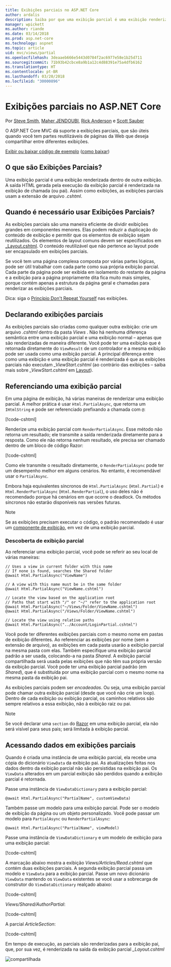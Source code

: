 ```yaml
---
title: Exibições parciais no ASP.NET Core
author: ardalis
description: Saiba por que uma exibição parcial é uma exibição renderizada dentro de outra exibição e quando elas devem ser usadas em aplicativos ASP.NET Core.
manager: wpickett
ms.author: riande
ms.date: 03/14/2018
ms.prod: asp.net-core
ms.technology: aspnet
ms.topic: article
uid: mvc/views/partial
ms.openlocfilehash: 3deaaeb666e5443d0784f2ac6977e58e1b25d711
ms.sourcegitcommit: 71b93b42cbce8a9b1a12c4d88391e75a4dfb6162
ms.translationtype: HT
ms.contentlocale: pt-BR
ms.lasthandoff: 03/20/2018
ms.locfileid: "30000896"
---
```

# <a name="partial-views-in-aspnet-core"></a>Exibições parciais no ASP.NET Core

Por [Steve Smith](https://ardalis.com/), [Maher JENDOUBI](https://twitter.com/maherjend), [Rick Anderson](https://twitter.com/RickAndMSFT) e [Scott Sauber](https://twitter.com/scottsauber)

O ASP.NET Core MVC dá suporte a exibições parciais, que são úteis quando você tem partes reutilizáveis de páginas da Web que deseja compartilhar entre diferentes exibições.

[Exibir ou baixar código de exemplo](https://github.com/aspnet/Docs/tree/master/aspnetcore/mvc/views/partial/sample) ([como baixar](xref:tutorials/index#how-to-download-a-sample))

## <a name="what-are-partial-views"></a>O que são Exibições Parciais?

Uma exibição parcial é uma exibição renderizada dentro de outra exibição. A saída HTML gerada pela execução da exibição parcial é renderizada na exibição de chamada (ou pai). Assim como exibições, as exibições parciais usam a extensão de arquivo *.cshtml*.

## <a name="when-should-i-use-partial-views"></a>Quando é necessário usar Exibições Parciais?

As exibições parciais são uma maneira eficiente de dividir exibições grandes em componentes menores. Elas podem reduzir a duplicação do conteúdo de exibição e permitir que os elementos de exibição sejam reutilizados. Os elementos de layout comuns devem ser especificados em [_Layout.cshtml](layout.md). O conteúdo reutilizável que não pertence ao layout pode ser encapsulado em exibições parciais.

Se você tem uma página complexa composta por várias partes lógicas, pode ser útil trabalhar com cada parte como sua própria exibição parcial. Cada parte da página pode ser exibida em isolamento do restante da página e a exibição para a página propriamente dita fica muito mais simples, porque contém apenas a estrutura da página geral e chamadas para renderizar as exibições parciais.

Dica: siga o [Princípio Don't Repeat Yourself](http://deviq.com/don-t-repeat-yourself/) nas exibições.

## <a name="declaring-partial-views"></a>Declarando exibições parciais

As exibições parciais são criadas como qualquer outra exibição: crie um arquivo *.cshtml* dentro da pasta *Views* . Não há nenhuma diferença semântica entre uma exibição parcial e uma exibição normal – apenas que são renderizadas de maneira diferente. Você pode ter uma exibição que é retornada diretamente do `ViewResult` de um controlador e a mesma exibição pode ser usada como uma exibição parcial. A principal diferença entre como uma exibição e uma exibição parcial é renderizada é que as exibições parciais não executam *_ViewStart.cshtml* (ao contrário das exibições – saiba mais sobre *_ViewStart.cshtml* em [Layout](layout.md)).

## <a name="referencing-a-partial-view"></a>Referenciando uma exibição parcial

Em uma página de exibição, há várias maneiras de renderizar uma exibição parcial. A melhor prática é usar `Html.PartialAsync`, que retorna um `IHtmlString` e pode ser referenciado prefixando a chamada com `@`:

[!code-cshtml[](partial/sample/src/PartialViewsSample/Views/Home/About.cshtml?range=8)]

Renderize uma exibição parcial com `RenderPartialAsync`. Esse método não retorna um resultado; ele transmite a saída renderizada diretamente para a resposta. Como ele não retorna nenhum resultado, ele precisa ser chamado dentro de um bloco de código Razor:

[!code-cshtml[](partial/sample/src/PartialViewsSample/Views/Home/About.cshtml?range=11-13)]

Como ele transmite o resultado diretamente, o `RenderPartialAsync` pode ter um desempenho melhor em alguns cenários. No entanto, é recomendável usar o `PartialAsync`.

Embora haja equivalentes síncronos de `Html.PartialAsync` (`Html.Partial`) e `Html.RenderPartialAsync` (`Html.RenderPartial`), o uso deles não é recomendado porque há cenários em que ocorre o deadlock. Os métodos síncronos não estarão disponíveis nas versões futuras.

> [!NOTE]
> Se as exibições precisam executar o código, o padrão recomendado é usar um [componente de exibição](view-components.md), em vez de uma exibição parcial.

### <a name="partial-view-discovery"></a>Descoberta de exibição parcial

Ao referenciar uma exibição parcial, você pode se referir ao seu local de várias maneiras:

```cshtml
// Uses a view in current folder with this name
// If none is found, searches the Shared folder
@await Html.PartialAsync("ViewName")

// A view with this name must be in the same folder
@await Html.PartialAsync("ViewName.cshtml")

// Locate the view based on the application root
// Paths that start with "/" or "~/" refer to the application root
@await Html.PartialAsync("~/Views/Folder/ViewName.cshtml")
@await Html.PartialAsync("/Views/Folder/ViewName.cshtml")

// Locate the view using relative paths
@await Html.PartialAsync("../Account/LoginPartial.cshtml")
```

Você pode ter diferentes exibições parciais com o mesmo nome em pastas de exibição diferentes. Ao referenciar as exibições por nome (sem a extensão de arquivo), as exibições em cada pasta usarão a exibição parcial na mesma pasta com elas. Também especifique uma exibição parcial padrão a ser usada, colocando-a na pasta *Shared*. A exibição parcial compartilhada será usada pelas exibições que não têm sua própria versão da exibição parcial. Você pode ter uma exibição parcial padrão (em *Shared*), que é substituída por uma exibição parcial com o mesmo nome na mesma pasta da exibição pai.

As exibições parciais podem ser *encadeadas*. Ou seja, uma exibição parcial pode chamar outra exibição parcial (desde que você não crie um loop). Dentro de cada exibição ou exibição parcial, os caminhos relativos são sempre relativos a essa exibição, não à exibição raiz ou pai.

> [!NOTE]
> Se você declarar uma `section` do [Razor](razor.md) em uma exibição parcial, ela não será visível para seus pais; será limitada à exibição parcial.

## <a name="accessing-data-from-partial-views"></a>Acessando dados em exibições parciais

Quando é criada uma instância de uma exibição parcial, ela recebe uma cópia do dicionário `ViewData` da exibição pai. As atualizações feitas nos dados dentro da exibição parcial não são persistidas na exibição pai. Os `ViewData` alterados em um parcial exibição são perdidos quando a exibição parcial é retornada.

Passe uma instância de `ViewDataDictionary` para a exibição parcial:

```cshtml
@await Html.PartialAsync("PartialName", customViewData)
```

Também passe um modelo para uma exibição parcial. Pode ser o modelo de exibição da página ou um objeto personalizado. Você pode passar um modelo para `PartialAsync` ou `RenderPartialAsync`:

```cshtml
@await Html.PartialAsync("PartialName", viewModel)
```

Passe uma instância de `ViewDataDictionary` e um modelo de exibição para uma exibição parcial:

[!code-cshtml[](partial/sample/src/PartialViewsSample/Views/Articles/Read.cshtml?range=15-16)]

A marcação abaixo mostra a exibição *Views/Articles/Read.cshtml* que contém duas exibições parciais. A segunda exibição parcial passa um modelo e `ViewData` para a exibição parcial. Passe um novo dicionário `ViewData` mantendo os `ViewData` existentes se você usar a sobrecarga de construtor do `ViewDataDictionary` realçado abaixo:

[!code-cshtml[](partial/sample/src/PartialViewsSample/Views/Articles/Read.cshtml)]

*Views/Shared/AuthorPartial*:

[!code-cshtml[](partial/sample/src/PartialViewsSample/Views/Shared/AuthorPartial.cshtml)]

A parcial *ArticleSection*:

[!code-cshtml[](partial/sample/src/PartialViewsSample/Views/Articles/ArticleSection.cshtml)]

Em tempo de execução, as parciais são renderizadas para a exibição pai, que, por sua vez, é renderizada na saída da exibição parcial *_Layout.cshtml*

![compartilhada](partial/_static/output.png)
